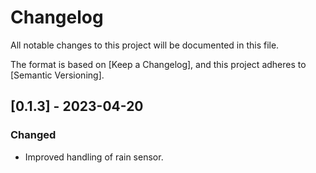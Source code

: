 # Changelog

All notable changes to this project will be documented in this file.

The format is based on [Keep a Changelog],
and this project adheres to [Semantic Versioning].

## [0.1.3] - 2023-04-20

### Changed

- Improved handling of rain sensor.
